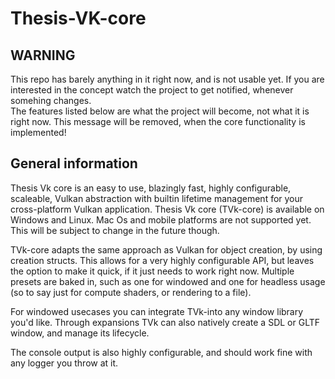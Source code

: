 # Thesis-VK-core
## WARNING
This repo has barely anything in it right now, and is not usable yet. If you are interested in the concept watch the project to get notified, whenever somehing changes.  
The features listed below are what the project will become, not what it is right now. This message will be removed, when the core functionality is implemented!

## General information
Thesis Vk core is an easy to use, blazingly fast, highly configurable, scaleable, Vulkan abstraction with builtin lifetime management for your cross-platform Vulkan application.
Thesis Vk core (TVk-core) is available on Windows and Linux. Mac Os and mobile platforms are not supported yet. This will be subject to change in the future though.

TVk-core adapts the same approach as Vulkan for object creation, by using creation structs. This allows for a very highly configurable API, but leaves the option to make it quick, if it just needs to work right now.
Multiple presets are baked in, such as one for windowed and one for headless usage (so to say just for compute shaders, or rendering to a file).

For windowed usecases you can integrate TVk-into any window library you'd like. Through expansions TVk can also natively create a SDL or GLTF window, and manage its lifecycle.

The console output is also highly configurable, and should work fine with any logger you throw at it.
